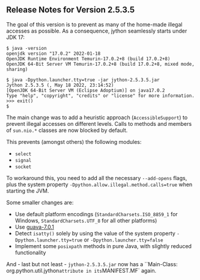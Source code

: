
## Release Notes for Version 2.5.3.5


The goal of this version is to prevent as many of the home-made illegal accesses as possible.
As a consequence, jython seamlessly starts under JDK 17:

```
$ java -version
openjdk version "17.0.2" 2022-01-18
OpenJDK Runtime Environment Temurin-17.0.2+8 (build 17.0.2+8)
OpenJDK 64-Bit Server VM Temurin-17.0.2+8 (build 17.0.2+8, mixed mode, sharing)

$ java -Dpython.launcher.tty=true -jar jython-2.5.3.5.jar 
Jython 2.5.3.5 (, May 18 2022, 23:14:52) 
[OpenJDK 64-Bit Server VM (Eclipse Adoptium)] on java17.0.2
Type "help", "copyright", "credits" or "license" for more information.
>>> exit()
$ 
```

The main change was to add a heuristic approach (`AccessibleSupport`) to prevent illegal accesses on different levels.
Calls to methods and members of `sun.nio.*` classes are now blocked by default.

This prevents (amongst others) the following modules:
 - `select`
 - `signal`
 - `socket`
 
To workaround this, you need to add all the necessary `--add-opens` flags, plus the system property `-Dpython.allow.illegal.method.calls=true` when starting the JVM.


Some smaller changes are:
 - Use default platform encodings (`StandardCharsets.ISO_8859_1` for Windows, `StandardCharsets.UTF_8` for all other platforms)
 - Use [guava-7.0.1](https://github.com/ohumbel/guava/releases/tag/v7.0.1)
 - Detect `isatty()` solely by using the value of the system property `-Dpython.launcher.tty=true` or `-Dpython.launcher.tty=false`
 - Implement some `posixpath` methods in pure Java, with slightly reduced functionality

And - last but not least - `jython-2.5.3.5.jar` now has a ``Main-Class: org.python.util.jython` attribute in its `MANIFEST.MF` again.